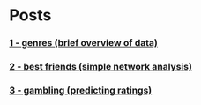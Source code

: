 
# Posts
### [1 - genres (brief overview of data)](pages/post1.md)
### [2 - best friends (simple network analysis)](pages/post2.md)
### [3 - gambling (predicting ratings)](pages/post3.md)
